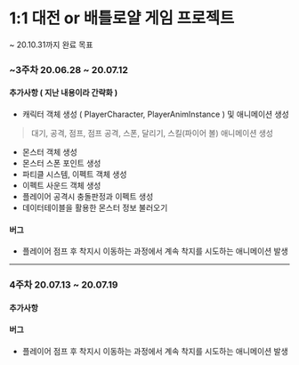 # 1:1 대전 or 배틀로얄 게임 프로젝트

~ 20.10.31까지 완료 목표

### ~3주차 20.06.28 ~ 20.07.12

#### 추가사항 ( 지난 내용이라 간략화 )
- 캐릭터 객체 생성 ( PlayerCharacter, PlayerAnimInstance ) 및 애니메이션 생성
 > 대기, 공격, 점프, 점프 공격, 스폰, 달리기, 스킬(파이어 볼) 애니메이션 생성
- 몬스터 객체 생성
- 몬스터 스폰 포인트 생성
- 파티클 시스템, 이펙트 객체 생성
- 이펙트 사운드 객체 생성
- 플레이어 공격시 충돌판정과 이펙트 생성
- 데이터테이블을 활용한 몬스터 정보 불러오기

#### 버그
- 플레이어 점프 후 착지시 이동하는 과정에서 계속 착지를 시도하는 애니메이션 발생

<hr/>

### 4주차 20.07.13 ~ 20.07.19

#### 추가사항

#### 버그
- 플레이어 점프 후 착지시 이동하는 과정에서 계속 착지를 시도하는 애니메이션 발생
